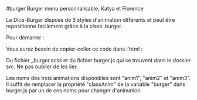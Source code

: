 #burger
 Burger menu personnalisable, Katya et Florence
 
 Le Dice-Burger dispose de 3 styles d'animation différents et peut être repositionné facilement grâce à la class .burger.
 
 Pour démarrer :
 
 Vous aurez besoin de copier-coller ce code dans l'html :
 
 <div class="burger">
 	<div class="burger__face">
 		<div class="burger__wrapper">
 			<span class="burger__span bullet span__top"></span>
 			<span class="burger__span line span__top"></span>
 			<span class="burger__span bullet span__center"></span>
 			<span class="burger__span line span__center"></span>
 			<span class="burger__span bullet span__bottom"></span>
 			<span class="burger__span line span__bottom"></span>
 		</div>
 	</div>
 	<div class="burger__side"></div>
 	<div class="burger__top"></div>
 </div>
 
 Du fichier _burger.scss et du fichier burger.js qui se trouvent dans le dossier src. Ne pas oublier de les lier.
 
 Les noms des trois animations disponibles sont "anim1", "anim2" et "anim3".  Il suffit de remplacer la propriété "classAnim"
 de la variable "burger" dans burger.js par un de ces noms pour changer d'animation.
